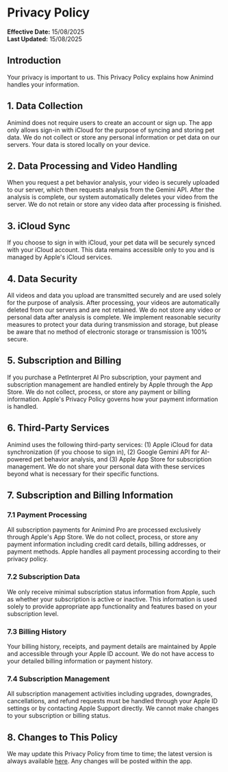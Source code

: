 # Privacy Policy

**Effective Date:** 15/08/2025  
**Last Updated:** 15/08/2025

## Introduction

Your privacy is important to us. This Privacy Policy explains how Animind handles your information.

## 1. Data Collection

Animind does not require users to create an account or sign up. The app only allows sign-in with iCloud for the purpose of syncing and storing pet data. We do not collect or store any personal information or pet data on our servers. Your data is stored locally on your device.

## 2. Data Processing and Video Handling

When you request a pet behavior analysis, your video is securely uploaded to our server, which then requests analysis from the Gemini API. After the analysis is complete, our system automatically deletes your video from the server. We do not retain or store any video data after processing is finished.

## 3. iCloud Sync

If you choose to sign in with iCloud, your pet data will be securely synced with your iCloud account. This data remains accessible only to you and is managed by Apple's iCloud services.

## 4. Data Security

All videos and data you upload are transmitted securely and are used solely for the purpose of analysis. After processing, your videos are automatically deleted from our servers and are not retained. We do not store any video or personal data after analysis is complete. We implement reasonable security measures to protect your data during transmission and storage, but please be aware that no method of electronic storage or transmission is 100% secure.

## 5. Subscription and Billing

If you purchase a PetInterpret AI Pro subscription, your payment and subscription management are handled entirely by Apple through the App Store. We do not collect, process, or store any payment or billing information. Apple's Privacy Policy governs how your payment information is handled.

## 6. Third-Party Services

Animind uses the following third-party services: (1) Apple iCloud for data synchronization (if you choose to sign in), (2) Google Gemini API for AI-powered pet behavior analysis, and (3) Apple App Store for subscription management. We do not share your personal data with these services beyond what is necessary for their specific functions.

## 7. Subscription and Billing Information

### 7.1 Payment Processing
All subscription payments for Animind Pro are processed exclusively through Apple's App Store. We do not collect, process, or store any payment information including credit card details, billing addresses, or payment methods. Apple handles all payment processing according to their privacy policy.

### 7.2 Subscription Data
We only receive minimal subscription status information from Apple, such as whether your subscription is active or inactive. This information is used solely to provide appropriate app functionality and features based on your subscription level.

### 7.3 Billing History
Your billing history, receipts, and payment details are maintained by Apple and accessible through your Apple ID account. We do not have access to your detailed billing information or payment history.

### 7.4 Subscription Management
All subscription management activities including upgrades, downgrades, cancellations, and refund requests must be handled through your Apple ID settings or by contacting Apple Support directly. We cannot make changes to your subscription or billing status.

## 8. Changes to This Policy

We may update this Privacy Policy from time to time; the latest version is always available [here](https://github.com/pvlata75/Animind/blob/main/PrivacyPolicy.md). Any changes will be posted within the app.

